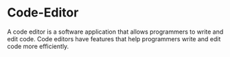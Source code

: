 # Code-Editor
A code editor is a software application that allows programmers to write and edit code. Code editors have features that help programmers write and edit code more efficiently. 
